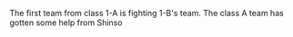 The first team from class 1-A is fighting 1-B's team. The class A team has gotten some help from Shinso